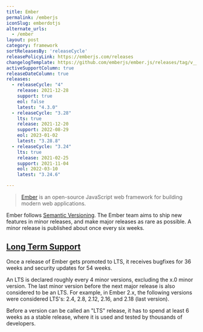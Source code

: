 ```yaml
---
title: Ember
permalink: /emberjs
iconSlug: emberdotjs
alternate_urls:
  - /ember
layout: post
category: framework
sortReleasesBy: 'releaseCycle'
releasePolicyLink: https://emberjs.com/releases
changelogTemplate: https://github.com/emberjs/ember.js/releases/tag/v__LATEST__
activeSupportColumn: true
releaseDateColumn: true
releases:
  - releaseCycle: "4"
    release: 2021-12-28
    support: true
    eol: false
    latest: "4.3.0"
  - releaseCycle: "3.28"
    lts: true
    release: 2021-12-20
    support: 2022-08-29
    eol: 2023-01-02
    latest: "3.28.8"
  - releaseCycle: "3.24"
    lts: true
    release: 2021-02-25
    support: 2021-11-04
    eol: 2022-03-10
    latest: "3.24.6"

---
```


> [Ember](https://emberjs.com) is an open-source JavaScript web framework for building modern web applications.

Ember follows [Semantic Versioning](http://semver.org/). The Ember team aims to ship new features in minor releases, and make major releases as rare as possible. A minor release is published about once every six weeks. 

## [Long Term Support](https://emberjs.com/releases/lts/)

Once a release of Ember gets promoted to LTS, it receives bugfixes for 36 weeks and security updates for 54 weeks.  

An LTS is declared roughly every 4 minor versions, excluding the x.0 minor version. The last minor version before the next major release is also considered to be an LTS. For example, in Ember 2.x, the following versions were considered LTS's: 2.4, 2.8, 2.12, 2.16, and 2.18 (last version).  

Before a version can be called an "LTS" release, it has to spend at least 6 weeks as a stable release, where it is used and tested by thousands of developers. 
